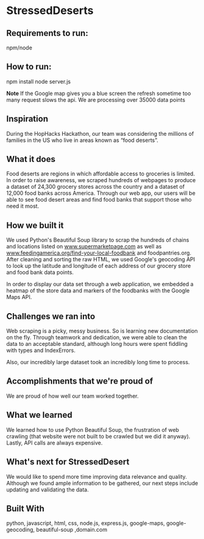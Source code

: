 # StressedDeserts

## Requirements to run: 
npm/node

## How to run: 
npm install
node server.js

**Note** If the Google map gives you a blue screen the refresh sometime too many request slows the api. We are processing over 35000 data points

## Inspiration
During the HopHacks Hackathon, our team was considering the millions of families in the US who live in areas known as “food deserts”.

## What it does
Food deserts are regions in which affordable access to groceries is limited. In order to raise awareness, we scraped hundreds of webpages to produce a dataset of 24,300 grocery stores across the country and a dataset of 12,000 food banks across America. Through our web app, our users will be able to see food desert areas and find food banks that support those who need it most.

## How we built it
We used Python's Beautiful Soup library to scrap the hundreds of chains and locations listed on www.supermarketpage.com as well as www.feedingamerica.org/find-your-local-foodbank and foodpantries.org. After cleaning and sorting the raw HTML, we used Google's geocoding API to look up the latitude and longitude of each address of our grocery store and food bank data points.

In order to display our data set through a web application, we embedded a heatmap of the store data and markers of the foodbanks with the Google Maps API.

## Challenges we ran into
Web scraping is a picky, messy business. So is learning new documentation on the fly. Through teamwork and dedication, we were able to clean the data to an acceptable standard, although long hours were spent fiddling with types and IndexErrors.

Also, our incredibly large dataset took an incredibly long time to process.

## Accomplishments that we're proud of
We are proud of how well our team worked together.

## What we learned
We learned how to use Python Beautiful Soup, the frustration of web crawling (that website were not built to be crawled but we did it anyway). Lastly, API calls are always expensive.

## What's next for StressedDesert
We would like to spend more time improving data relevance and quality. Although we found ample information to be gathered, our next steps include updating and validating the data.

## Built With
python, javascript, html, css, node.js, express.js, google-maps, google-geocoding, beautiful-soup ,domain.com